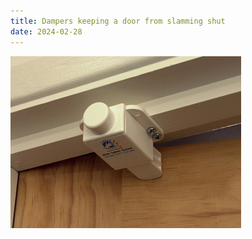 ```yaml
---
title: Dampers keeping a door from slamming shut
date: 2024-02-28
---
```


![](warehouse/attachments/Pasted%20image%2020230404150745.png)